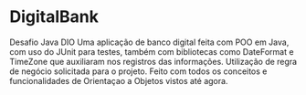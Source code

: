 # DigitalBank
Desafio Java DIO
Uma aplicação de banco digital feita com POO em Java, com uso do JUnit para testes, também com bibliotecas como DateFormat e TimeZone que auxiliaram nos registros das informações.
Utilização de regra de negócio solicitada para o projeto.
Feito com todos os conceitos e funcionalidades de Orientaçao a Objetos vistos até agora.
